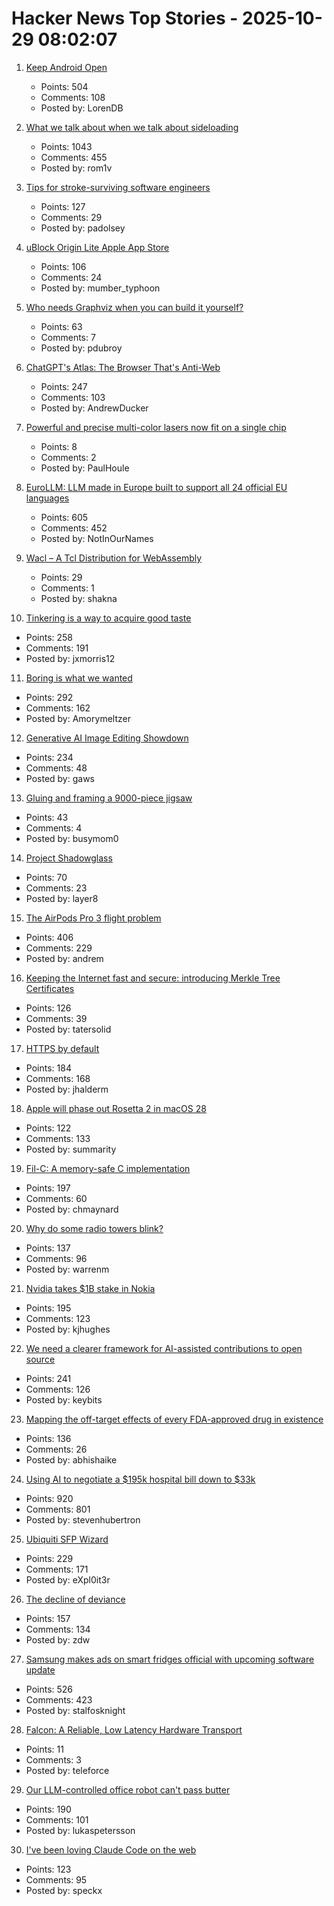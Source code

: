 # Hacker News Top Stories - 2025-10-29 08:02:07

1. [Keep Android Open](http://keepandroidopen.org/)
   - Points: 504
   - Comments: 108
   - Posted by: LorenDB

2. [What we talk about when we talk about sideloading](https://f-droid.org/2025/10/28/sideloading.html)
   - Points: 1043
   - Comments: 455
   - Posted by: rom1v

3. [Tips for stroke-surviving software engineers](https://blog.j11y.io/2025-10-29_stroke_tips_for_engineers/)
   - Points: 127
   - Comments: 29
   - Posted by: padolsey

4. [uBlock Origin Lite Apple App Store](https://apps.apple.com/in/app/ublock-origin-lite/id6745342698)
   - Points: 106
   - Comments: 24
   - Posted by: mumber_typhoon

5. [Who needs Graphviz when you can build it yourself?](https://spidermonkey.dev/blog/2025/10/28/iongraph-web.html)
   - Points: 63
   - Comments: 7
   - Posted by: pdubroy

6. [ChatGPT's Atlas: The Browser That's Anti-Web](https://www.anildash.com//2025/10/22/atlas-anti-web-browser/)
   - Points: 247
   - Comments: 103
   - Posted by: AndrewDucker

7. [Powerful and precise multi-color lasers now fit on a single chip](https://phys.org/news/2025-10-powerful-precise-multi-lasers-chip.html)
   - Points: 8
   - Comments: 2
   - Posted by: PaulHoule

8. [EuroLLM: LLM made in Europe built to support all 24 official EU languages](https://eurollm.io/)
   - Points: 605
   - Comments: 452
   - Posted by: NotInOurNames

9. [Wacl – A Tcl Distribution for WebAssembly](https://github.com/ecky-l/wacl)
   - Points: 29
   - Comments: 1
   - Posted by: shakna

10. [Tinkering is a way to acquire good taste](https://seated.ro/blog/tinkering-a-lost-art)
   - Points: 258
   - Comments: 191
   - Posted by: jxmorris12

11. [Boring is what we wanted](https://512pixels.net/2025/10/boring-is-what-we-wanted/)
   - Points: 292
   - Comments: 162
   - Posted by: Amorymeltzer

12. [Generative AI Image Editing Showdown](https://genai-showdown.specr.net/image-editing)
   - Points: 234
   - Comments: 48
   - Posted by: gaws

13. [Gluing and framing a 9000-piece jigsaw](https://river.me/blog/puzzle-glue-9000/)
   - Points: 43
   - Comments: 4
   - Posted by: busymom0

14. [Project Shadowglass](https://shadowglassgame.com)
   - Points: 70
   - Comments: 23
   - Posted by: layer8

15. [The AirPods Pro 3 flight problem](https://basicappleguy.com/basicappleblog/the-airpods-pro-3-flight-problem)
   - Points: 406
   - Comments: 229
   - Posted by: andrem

16. [Keeping the Internet fast and secure: introducing Merkle Tree Certificates](https://blog.cloudflare.com/bootstrap-mtc/)
   - Points: 126
   - Comments: 39
   - Posted by: tatersolid

17. [HTTPS by default](https://security.googleblog.com/2025/10/https-by-default.html)
   - Points: 184
   - Comments: 168
   - Posted by: jhalderm

18. [Apple will phase out Rosetta 2 in macOS 28](https://developer.apple.com/documentation/apple-silicon/about-the-rosetta-translation-environment)
   - Points: 122
   - Comments: 133
   - Posted by: summarity

19. [Fil-C: A memory-safe C implementation](https://lwn.net/SubscriberLink/1042938/658ade3768dd4758/)
   - Points: 197
   - Comments: 60
   - Posted by: chmaynard

20. [Why do some radio towers blink?](https://www.jeffgeerling.com/blog/2025/why-do-some-radio-towers-blink)
   - Points: 137
   - Comments: 96
   - Posted by: warrenm

21. [Nvidia takes $1B stake in Nokia](https://www.cnbc.com/2025/10/28/nvidia-nokia-ai.html)
   - Points: 195
   - Comments: 123
   - Posted by: kjhughes

22. [We need a clearer framework for AI-assisted contributions to open source](https://samsaffron.com/archive/2025/10/27/your-vibe-coded-slop-pr-is-not-welcome)
   - Points: 241
   - Comments: 126
   - Posted by: keybits

23. [Mapping the off-target effects of every FDA-approved drug in existence](https://www.owlposting.com/p/mapping-the-off-target-effects-of)
   - Points: 136
   - Comments: 26
   - Posted by: abhishaike

24. [Using AI to negotiate a $195k hospital bill down to $33k](https://www.threads.com/@nthmonkey/post/DQVdAD1gHhw)
   - Points: 920
   - Comments: 801
   - Posted by: stevenhubertron

25. [Ubiquiti SFP Wizard](https://blog.ui.com/article/welcome-to-sfp-liberation-day)
   - Points: 229
   - Comments: 171
   - Posted by: eXpl0it3r

26. [The decline of deviance](https://www.experimental-history.com/p/the-decline-of-deviance)
   - Points: 157
   - Comments: 134
   - Posted by: zdw

27. [Samsung makes ads on smart fridges official with upcoming software update](https://arstechnica.com/gadgets/2025/10/samsung-makes-ads-on-3499-smart-fridges-official-with-upcoming-software-update/)
   - Points: 526
   - Comments: 423
   - Posted by: stalfosknight

28. [Falcon: A Reliable, Low Latency Hardware Transport](https://dl.acm.org/doi/10.1145/3718958.3754353)
   - Points: 11
   - Comments: 3
   - Posted by: teleforce

29. [Our LLM-controlled office robot can't pass butter](https://andonlabs.com/evals/butter-bench)
   - Points: 190
   - Comments: 101
   - Posted by: lukaspetersson

30. [I've been loving Claude Code on the web](https://ben.page/claude-code-web)
   - Points: 123
   - Comments: 95
   - Posted by: speckx


